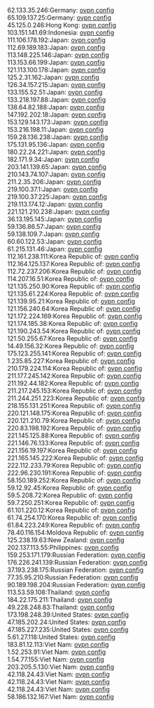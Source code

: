 62.133.35.246:Germany: [ovpn config](vpn/62_133_35_246.ovpn)  
65.109.137.25:Germany: [ovpn config](vpn/65_109_137_25.ovpn)  
45.125.0.246:Hong Kong: [ovpn config](vpn/45_125_0_246.ovpn)  
103.151.141.69:Indonesia: [ovpn config](vpn/103_151_141_69.ovpn)  
111.106.178.192:Japan: [ovpn config](vpn/111_106_178_192.ovpn)  
112.69.189.183:Japan: [ovpn config](vpn/112_69_189_183.ovpn)  
113.148.225.146:Japan: [ovpn config](vpn/113_148_225_146.ovpn)  
113.153.66.199:Japan: [ovpn config](vpn/113_153_66_199.ovpn)  
121.113.100.178:Japan: [ovpn config](vpn/121_113_100_178.ovpn)  
125.2.31.162:Japan: [ovpn config](vpn/125_2_31_162.ovpn)  
126.34.157.215:Japan: [ovpn config](vpn/126_34_157_215.ovpn)  
133.155.52.51:Japan: [ovpn config](vpn/133_155_52_51.ovpn)  
133.218.197.88:Japan: [ovpn config](vpn/133_218_197_88.ovpn)  
138.64.82.188:Japan: [ovpn config](vpn/138_64_82_188.ovpn)  
147.192.202.18:Japan: [ovpn config](vpn/147_192_202_18.ovpn)  
153.129.143.173:Japan: [ovpn config](vpn/153_129_143_173.ovpn)  
153.216.198.11:Japan: [ovpn config](vpn/153_216_198_11.ovpn)  
159.28.136.238:Japan: [ovpn config](vpn/159_28_136_238.ovpn)  
175.131.95.136:Japan: [ovpn config](vpn/175_131_95_136.ovpn)  
180.22.24.221:Japan: [ovpn config](vpn/180_22_24_221.ovpn)  
182.171.9.34:Japan: [ovpn config](vpn/182_171_9_34.ovpn)  
203.141.139.65:Japan: [ovpn config](vpn/203_141_139_65.ovpn)  
210.143.74.107:Japan: [ovpn config](vpn/210_143_74_107.ovpn)  
211.2.35.206:Japan: [ovpn config](vpn/211_2_35_206.ovpn)  
219.100.37.1:Japan: [ovpn config](vpn/219_100_37_1.ovpn)  
219.100.37.225:Japan: [ovpn config](vpn/219_100_37_225.ovpn)  
219.113.174.12:Japan: [ovpn config](vpn/219_113_174_12.ovpn)  
221.121.210.238:Japan: [ovpn config](vpn/221_121_210_238.ovpn)  
36.13.195.145:Japan: [ovpn config](vpn/36_13_195_145.ovpn)  
59.136.86.57:Japan: [ovpn config](vpn/59_136_86_57.ovpn)  
59.138.109.7:Japan: [ovpn config](vpn/59_138_109_7.ovpn)  
60.60.122.53:Japan: [ovpn config](vpn/60_60_122_53.ovpn)  
61.215.131.46:Japan: [ovpn config](vpn/61_215_131_46.ovpn)  
112.161.238.111:Korea Republic of: [ovpn config](vpn/112_161_238_111.ovpn)  
112.164.125.137:Korea Republic of: [ovpn config](vpn/112_164_125_137.ovpn)  
112.72.237.206:Korea Republic of: [ovpn config](vpn/112_72_237_206.ovpn)  
114.207.16.51:Korea Republic of: [ovpn config](vpn/114_207_16_51.ovpn)  
121.135.250.90:Korea Republic of: [ovpn config](vpn/121_135_250_90.ovpn)  
121.135.61.224:Korea Republic of: [ovpn config](vpn/121_135_61_224.ovpn)  
121.139.95.21:Korea Republic of: [ovpn config](vpn/121_139_95_21.ovpn)  
121.156.240.64:Korea Republic of: [ovpn config](vpn/121_156_240_64.ovpn)  
121.172.224.169:Korea Republic of: [ovpn config](vpn/121_172_224_169.ovpn)  
121.174.185.38:Korea Republic of: [ovpn config](vpn/121_174_185_38.ovpn)  
121.190.243.54:Korea Republic of: [ovpn config](vpn/121_190_243_54.ovpn)  
121.50.255.67:Korea Republic of: [ovpn config](vpn/121_50_255_67.ovpn)  
14.49.156.32:Korea Republic of: [ovpn config](vpn/14_49_156_32.ovpn)  
175.123.255.141:Korea Republic of: [ovpn config](vpn/175_123_255_141.ovpn)  
1.235.85.227:Korea Republic of: [ovpn config](vpn/1_235_85_227.ovpn)  
210.179.224.114:Korea Republic of: [ovpn config](vpn/210_179_224_114.ovpn)  
211.177.245.142:Korea Republic of: [ovpn config](vpn/211_177_245_142.ovpn)  
211.192.44.182:Korea Republic of: [ovpn config](vpn/211_192_44_182.ovpn)  
211.217.245.153:Korea Republic of: [ovpn config](vpn/211_217_245_153.ovpn)  
211.244.251.223:Korea Republic of: [ovpn config](vpn/211_244_251_223.ovpn)  
218.155.131.251:Korea Republic of: [ovpn config](vpn/218_155_131_251.ovpn)  
220.121.148.175:Korea Republic of: [ovpn config](vpn/220_121_148_175.ovpn)  
220.121.210.79:Korea Republic of: [ovpn config](vpn/220_121_210_79.ovpn)  
220.83.198.192:Korea Republic of: [ovpn config](vpn/220_83_198_192.ovpn)  
221.145.125.88:Korea Republic of: [ovpn config](vpn/221_145_125_88.ovpn)  
221.146.76.133:Korea Republic of: [ovpn config](vpn/221_146_76_133.ovpn)  
221.156.19.197:Korea Republic of: [ovpn config](vpn/221_156_19_197.ovpn)  
221.165.145.222:Korea Republic of: [ovpn config](vpn/221_165_145_222.ovpn)  
222.112.233.79:Korea Republic of: [ovpn config](vpn/222_112_233_79.ovpn)  
222.96.230.191:Korea Republic of: [ovpn config](vpn/222_96_230_191.ovpn)  
58.150.189.252:Korea Republic of: [ovpn config](vpn/58_150_189_252.ovpn)  
59.12.92.45:Korea Republic of: [ovpn config](vpn/59_12_92_45.ovpn)  
59.5.208.72:Korea Republic of: [ovpn config](vpn/59_5_208_72.ovpn)  
59.7.250.251:Korea Republic of: [ovpn config](vpn/59_7_250_251.ovpn)  
61.101.220.12:Korea Republic of: [ovpn config](vpn/61_101_220_12.ovpn)  
61.74.254.170:Korea Republic of: [ovpn config](vpn/61_74_254_170.ovpn)  
61.84.223.249:Korea Republic of: [ovpn config](vpn/61_84_223_249.ovpn)  
78.40.116.154:Moldova Republic of: [ovpn config](vpn/78_40_116_154.ovpn)  
125.238.19.63:New Zealand: [ovpn config](vpn/125_238_19_63.ovpn)  
202.137.113.55:Philippines: [ovpn config](vpn/202_137_113_55.ovpn)  
159.253.171.179:Russian Federation: [ovpn config](vpn/159_253_171_179.ovpn)  
176.226.241.139:Russian Federation: [ovpn config](vpn/176_226_241_139.ovpn)  
37.193.238.175:Russian Federation: [ovpn config](vpn/37_193_238_175.ovpn)  
77.35.95.210:Russian Federation: [ovpn config](vpn/77_35_95_210.ovpn)  
90.189.198.204:Russian Federation: [ovpn config](vpn/90_189_198_204.ovpn)  
113.53.59.108:Thailand: [ovpn config](vpn/113_53_59_108.ovpn)  
184.22.175.211:Thailand: [ovpn config](vpn/184_22_175_211.ovpn)  
49.228.248.83:Thailand: [ovpn config](vpn/49_228_248_83.ovpn)  
173.198.248.39:United States: [ovpn config](vpn/173_198_248_39.ovpn)  
47.185.202.24:United States: [ovpn config](vpn/47_185_202_24.ovpn)  
47.185.227.235:United States: [ovpn config](vpn/47_185_227_235.ovpn)  
5.61.27.118:United States: [ovpn config](vpn/5_61_27_118.ovpn)  
183.81.12.113:Viet Nam: [ovpn config](vpn/183_81_12_113.ovpn)  
1.52.253.91:Viet Nam: [ovpn config](vpn/1_52_253_91.ovpn)  
1.54.77.155:Viet Nam: [ovpn config](vpn/1_54_77_155.ovpn)  
203.205.5.130:Viet Nam: [ovpn config](vpn/203_205_5_130.ovpn)  
42.118.24.43:Viet Nam: [ovpn config](vpn/42_118_24_43.ovpn)  
42.118.24.43:Viet Nam: [ovpn config](vpn/42_118_24_43.ovpn)  
42.118.24.43:Viet Nam: [ovpn config](vpn/42_118_24_43.ovpn)  
58.186.132.167:Viet Nam: [ovpn config](vpn/58_186_132_167.ovpn)  
